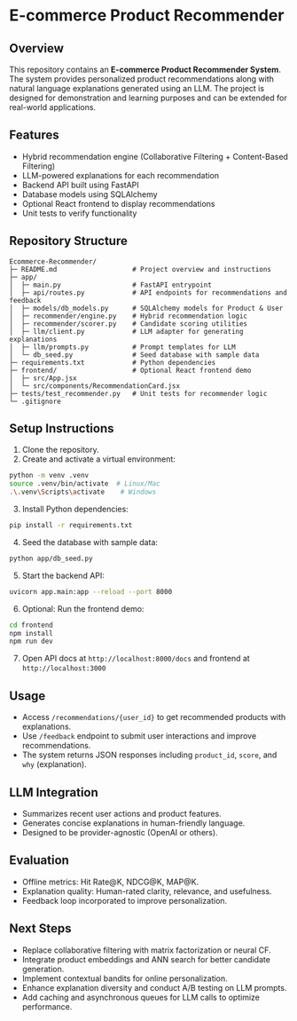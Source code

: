 # E-commerce Product Recommender

## Overview

This repository contains an **E-commerce Product Recommender System**. The system provides personalized product recommendations along with natural language explanations generated using an LLM. The project is designed for demonstration and learning purposes and can be extended for real-world applications.

## Features

* Hybrid recommendation engine (Collaborative Filtering + Content-Based Filtering)
* LLM-powered explanations for each recommendation
* Backend API built using FastAPI
* Database models using SQLAlchemy
* Optional React frontend to display recommendations
* Unit tests to verify functionality

## Repository Structure

```
Ecommerce-Recommender/
├─ README.md                   # Project overview and instructions
├─ app/
│  ├─ main.py                  # FastAPI entrypoint
│  ├─ api/routes.py            # API endpoints for recommendations and feedback
│  ├─ models/db_models.py      # SQLAlchemy models for Product & User
│  ├─ recommender/engine.py    # Hybrid recommendation logic
│  ├─ recommender/scorer.py    # Candidate scoring utilities
│  ├─ llm/client.py            # LLM adapter for generating explanations
│  ├─ llm/prompts.py           # Prompt templates for LLM
│  └─ db_seed.py               # Seed database with sample data
├─ requirements.txt            # Python dependencies
├─ frontend/                   # Optional React frontend demo
│  ├─ src/App.jsx
│  └─ src/components/RecommendationCard.jsx
├─ tests/test_recommender.py   # Unit tests for recommender logic
└─ .gitignore
```

## Setup Instructions

1. Clone the repository.
2. Create and activate a virtual environment:

```bash
python -m venv .venv
source .venv/bin/activate  # Linux/Mac
.\.venv\Scripts\activate    # Windows
```

3. Install Python dependencies:

```bash
pip install -r requirements.txt
```

4. Seed the database with sample data:

```bash
python app/db_seed.py
```

5. Start the backend API:

```bash
uvicorn app.main:app --reload --port 8000
```

6. Optional: Run the frontend demo:

```bash
cd frontend
npm install
npm run dev
```

7. Open API docs at `http://localhost:8000/docs` and frontend at `http://localhost:3000`

## Usage

* Access `/recommendations/{user_id}` to get recommended products with explanations.
* Use `/feedback` endpoint to submit user interactions and improve recommendations.
* The system returns JSON responses including `product_id`, `score`, and `why` (explanation).

## LLM Integration

* Summarizes recent user actions and product features.
* Generates concise explanations in human-friendly language.
* Designed to be provider-agnostic (OpenAI or others).

## Evaluation

* Offline metrics: Hit Rate@K, NDCG@K, MAP@K.
* Explanation quality: Human-rated clarity, relevance, and usefulness.
* Feedback loop incorporated to improve personalization.

## Next Steps

* Replace collaborative filtering with matrix factorization or neural CF.
* Integrate product embeddings and ANN search for better candidate generation.
* Implement contextual bandits for online personalization.
* Enhance explanation diversity and conduct A/B testing on LLM prompts.
* Add caching and asynchronous queues for LLM calls to optimize performance.


